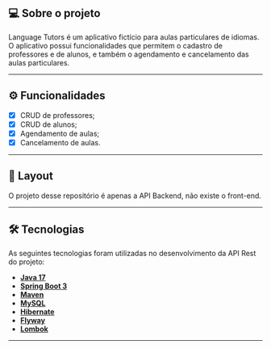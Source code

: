 ## 💻 Sobre o projeto

Language Tutors é um aplicativo fictício para aulas particulares de idiomas. O aplicativo possui funcionalidades que permitem o cadastro de professores e de alunos, e também o agendamento e cancelamento das aulas particulares.

---

## ⚙️ Funcionalidades

- [x] CRUD de professores;
- [x] CRUD de alunos;
- [x] Agendamento de aulas;
- [x] Cancelamento de aulas.

---

## 🎨 Layout

O projeto desse repositório é apenas a API Backend, não existe o front-end.

---

## 🛠 Tecnologias

As seguintes tecnologias foram utilizadas no desenvolvimento da API Rest do projeto:

- **[Java 17](https://www.oracle.com/java)**
- **[Spring Boot 3](https://spring.io/projects/spring-boot)**
- **[Maven](https://maven.apache.org)**
- **[MySQL](https://www.mysql.com)**
- **[Hibernate](https://hibernate.org)**
- **[Flyway](https://flywaydb.org)**
- **[Lombok](https://projectlombok.org)**

---